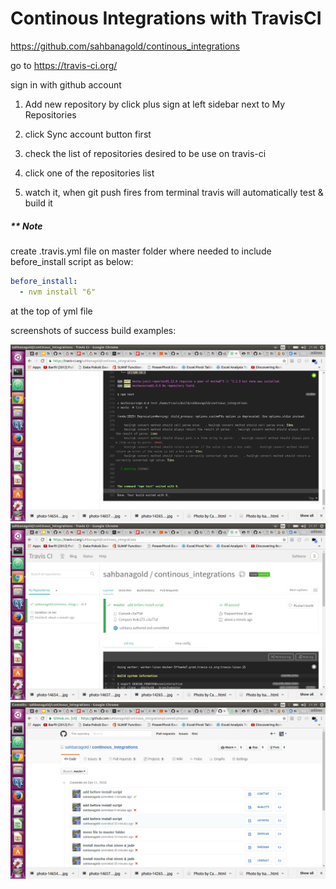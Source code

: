 # Continous Integrations with TravisCI
https://github.com/sahbanagold/continous_integrations

go to https://travis-ci.org/

sign in with github account

1. Add new repository by click plus sign at left sidebar next to My Repositories

2. click Sync account button first
3. check the list of repositories desired to be use on travis-ci
4. click one of the repositories list
5. watch it,  when git push fires from terminal travis will automatically test & build it


##### ** Note
create .travis.yml file on master folder where needed to include before_install script as below:

```yml
before_install:
  - nvm install "6"
```
at the top of yml file

screenshots of success build examples:

![alt tag](https://github.com/arctic-fox-2016/ci/blob/sahbana/screenshots/citesting.png)
![alt tag](https://github.com/arctic-fox-2016/ci/blob/sahbana/screenshots/citesting2.png)
![alt tag](https://github.com/arctic-fox-2016/ci/blob/sahbana/screenshots/citestinggithub.png)
